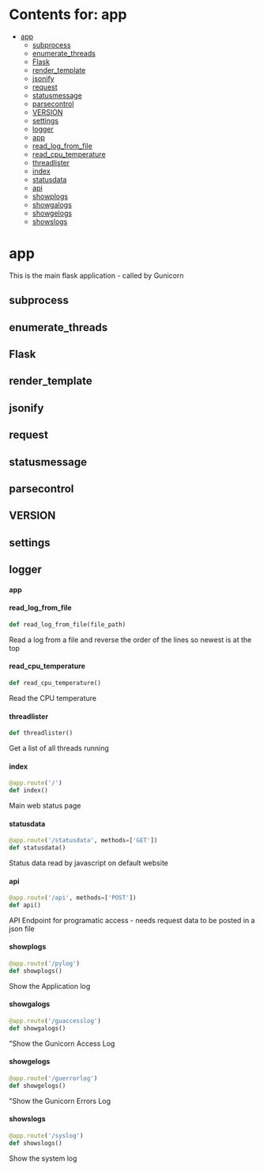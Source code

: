 # Contents for: app

* [app](#app)
  * [subprocess](#app.subprocess)
  * [enumerate\_threads](#app.enumerate_threads)
  * [Flask](#app.Flask)
  * [render\_template](#app.render_template)
  * [jsonify](#app.jsonify)
  * [request](#app.request)
  * [statusmessage](#app.statusmessage)
  * [parsecontrol](#app.parsecontrol)
  * [VERSION](#app.VERSION)
  * [settings](#app.settings)
  * [logger](#app.logger)
  * [app](#app.app)
  * [read\_log\_from\_file](#app.read_log_from_file)
  * [read\_cpu\_temperature](#app.read_cpu_temperature)
  * [threadlister](#app.threadlister)
  * [index](#app.index)
  * [statusdata](#app.statusdata)
  * [api](#app.api)
  * [showplogs](#app.showplogs)
  * [showgalogs](#app.showgalogs)
  * [showgelogs](#app.showgelogs)
  * [showslogs](#app.showslogs)

<a id="app"></a>

# app

This is the main flask application - called by Gunicorn

<a id="app.subprocess"></a>

## subprocess

<a id="app.enumerate_threads"></a>

## enumerate\_threads

<a id="app.Flask"></a>

## Flask

<a id="app.render_template"></a>

## render\_template

<a id="app.jsonify"></a>

## jsonify

<a id="app.request"></a>

## request

<a id="app.statusmessage"></a>

## statusmessage

<a id="app.parsecontrol"></a>

## parsecontrol

<a id="app.VERSION"></a>

## VERSION

<a id="app.settings"></a>

## settings

<a id="app.logger"></a>

## logger

<a id="app.app"></a>

#### app

<a id="app.read_log_from_file"></a>

#### read\_log\_from\_file

```python
def read_log_from_file(file_path)
```

Read a log from a file and reverse the order of the lines so newest is at the top

<a id="app.read_cpu_temperature"></a>

#### read\_cpu\_temperature

```python
def read_cpu_temperature()
```

Read the CPU temperature

<a id="app.threadlister"></a>

#### threadlister

```python
def threadlister()
```

Get a list of all threads running

<a id="app.index"></a>

#### index

```python
@app.route('/')
def index()
```

Main web status page

<a id="app.statusdata"></a>

#### statusdata

```python
@app.route('/statusdata', methods=['GET'])
def statusdata()
```

Status data read by javascript on default website

<a id="app.api"></a>

#### api

```python
@app.route('/api', methods=['POST'])
def api()
```

API Endpoint for programatic access - needs request data to be posted in a json file

<a id="app.showplogs"></a>

#### showplogs

```python
@app.route('/pylog')
def showplogs()
```

Show the Application log

<a id="app.showgalogs"></a>

#### showgalogs

```python
@app.route('/guaccesslog')
def showgalogs()
```

"Show the Gunicorn Access Log

<a id="app.showgelogs"></a>

#### showgelogs

```python
@app.route('/guerrorlog')
def showgelogs()
```

"Show the Gunicorn Errors Log

<a id="app.showslogs"></a>

#### showslogs

```python
@app.route('/syslog')
def showslogs()
```

Show the system log

